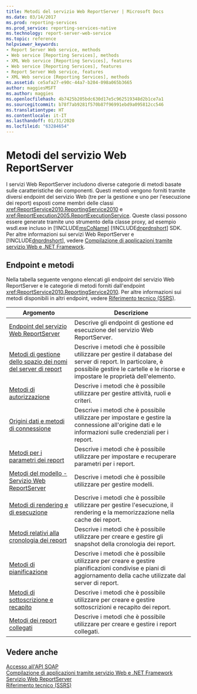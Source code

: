 ```yaml
---
title: Metodi del servizio Web ReportServer | Microsoft Docs
ms.date: 03/14/2017
ms.prod: reporting-services
ms.prod_service: reporting-services-native
ms.technology: report-server-web-service
ms.topic: reference
helpviewer_keywords:
- Report Server Web service, methods
- Web service [Reporting Services], methods
- XML Web service [Reporting Services], features
- Web service [Reporting Services], features
- Report Server Web service, features
- XML Web service [Reporting Services], methods
ms.assetid: ce5afa27-e90c-44a7-b204-098a065b3665
author: maggiesMSFT
ms.author: maggies
ms.openlocfilehash: 4b7425b205bdc630d17e5c962519348d2b1ce7a1
ms.sourcegitcommit: b78f7ab9281f570b87f96991ebd9a095812cc546
ms.translationtype: HT
ms.contentlocale: it-IT
ms.lasthandoff: 01/31/2020
ms.locfileid: "63284654"
---
```

# <a name="report-server-web-service-methods"></a>Metodi del servizio Web ReportServer
  I servizi Web ReportServer includono diverse categorie di metodi basate sulle caratteristiche dei componenti. Questi metodi vengono forniti tramite diversi endpoint del servizio Web (tre per la gestione e uno per l'esecuzione dei report) esposti come membri delle classi <xref:ReportService2010.ReportingService2010> e <xref:ReportExecution2005.ReportExecutionService>. Queste classi possono essere generate tramite uno strumento della classe proxy, ad esempio wsdl.exe incluso in [!INCLUDE[msCoName](../../../includes/msconame-md.md)] [!INCLUDE[dnprdnshort](../../../includes/dnprdnshort-md.md)] SDK. Per altre informazioni sui servizi Web ReportServer e [!INCLUDE[dnprdnshort](../../../includes/dnprdnshort-md.md)], vedere [Compilazione di applicazioni tramite servizio Web e .NET Framework](../../../reporting-services/report-server-web-service/net-framework/building-applications-using-the-web-service-and-the-net-framework.md).  
  
## <a name="endpoints-and-methods"></a>Endpoint e metodi  
 Nella tabella seguente vengono elencati gli endpoint del servizio Web ReportServer e le categorie di metodi forniti dall'endpoint <xref:ReportService2010.ReportingService2010>. Per altre informazioni sui metodi disponibili in altri endpoint, vedere [Riferimento tecnico &#40;SSRS&#41;](../../../reporting-services/technical-reference-ssrs.md).  
  
|Argomento|Descrizione|  
|-----------|-----------------|  
|[Endpoint del servizio Web ReportServer](../../../reporting-services/report-server-web-service/methods/report-server-web-service-endpoints.md)|Descrive gli endpoint di gestione ed esecuzione del servizio Web ReportServer.|  
|[Metodi di gestione dello spazio dei nomi del server di report](../../../reporting-services/report-server-web-service/methods/report-server-namespace-management-methods.md)|Descrive i metodi che è possibile utilizzare per gestire il database del server di report. In particolare, è possibile gestire le cartelle e le risorse e impostare le proprietà dell'elemento.|  
|[Metodi di autorizzazione](../../../reporting-services/report-server-web-service/methods/authorization-methods.md)|Descrive i metodi che è possibile utilizzare per gestire attività, ruoli e criteri.|  
|[Origini dati e metodi di connessione](../../../reporting-services/report-server-web-service/methods/data-sources-and-connection-methods.md)|Descrive i metodi che è possibile utilizzare per impostare e gestire la connessione all'origine dati e le informazioni sulle credenziali per i report.|  
|[Metodi per i parametri dei report](../../../reporting-services/report-server-web-service/methods/report-parameters-methods.md)|Descrive i metodi che è possibile utilizzare per impostare e recuperare parametri per i report.|  
|[Metodi del modello - Servizio Web ReportServer](../../../reporting-services/report-server-web-service/methods/model-methods-report-server-web-service.md)|Descrive i metodi che è possibile utilizzare per gestire modelli.|  
|[Metodi di rendering e di esecuzione](../../../reporting-services/report-server-web-service/methods/rendering-and-execution-methods.md)|Descrive i metodi che è possibile utilizzare per gestire l'esecuzione, il rendering e la memorizzazione nella cache dei report.|  
|[Metodi relativi alla cronologia dei report](../../../reporting-services/report-server-web-service/methods/report-history-methods.md)|Descrive i metodi che è possibile utilizzare per creare e gestire gli snapshot della cronologia dei report.|  
|[Metodi di pianificazione](../../../reporting-services/report-server-web-service/methods/scheduling-methods.md)|Descrive i metodi che è possibile utilizzare per creare e gestire pianificazioni condivise e piani di aggiornamento della cache utilizzate dal server di report.|  
|[Metodi di sottoscrizione e recapito](../../../reporting-services/report-server-web-service/methods/subscription-and-delivery-methods.md)|Descrive i metodi che è possibile utilizzare per creare e gestire sottoscrizioni e recapito dei report.|  
|[Metodi dei report collegati](../../../reporting-services/report-server-web-service/methods/linked-reports-methods.md)|Descrive i metodi che è possibile utilizzare per creare e gestire i report collegati.|  
  
## <a name="see-also"></a>Vedere anche  
 [Accesso all'API SOAP](../../../reporting-services/report-server-web-service/accessing-the-soap-api.md)   
 [Compilazione di applicazioni tramite servizio Web e .NET Framework](../../../reporting-services/report-server-web-service/net-framework/building-applications-using-the-web-service-and-the-net-framework.md)   
 [Servizio Web ReportServer](../../../reporting-services/report-server-web-service/report-server-web-service.md)   
 [Riferimento tecnico &#40;SSRS&#41;](../../../reporting-services/technical-reference-ssrs.md)  
  
  
